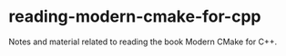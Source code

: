 # reading-modern-cmake-for-cpp
Notes and material related to reading the book Modern CMake for C++.
